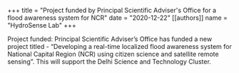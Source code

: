 +++
title = "Project funded by Principal Scientific Adviser's Office for a flood awareness system for NCR"
date = "2020-12-22"
[[authors]]
    name = "HydroSense Lab"
+++

 Project funded: Principal Scientific Adviser’s Office has funded a new project titled - “Developing a real-time localized flood awareness system for National Capital Region (NCR) using citizen science and satellite remote sensing”. This will support the Delhi Science and Technology Cluster.
